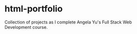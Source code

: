 # html-portfolio
Collection of projects as I complete Angela Yu's Full Stack Web Development course. 
